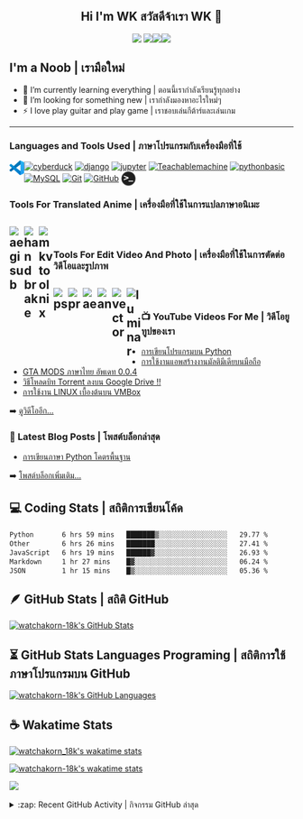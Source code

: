 
<h2 align="center">Hi I'm WK สวัสดีจ้าเรา WK 👋</h2>

<p align="center"><a href="#"><img src="https://img.shields.io/github/languages/code-size/watchakorn-18k/watchakorn-18k"/></a>
<a href="#"><img src="https://img.shields.io/github/stars/watchakorn-18k/watchakorn-18k?style=social"/></a><a href="#"><img src="https://img.shields.io/github/languages/count/watchakorn-18k/watchakorn-18k?style=social"/></a><a href="#"><img src="https://img.shields.io/github/forks/watchakorn-18k/Windows2019RDP-US-WK?style=social"/></a>



## I'm a Noob | เรามือใหม่

- 🌱 I’m currently learning everything | ตอนนี้เรากำลังเรียนรู้ทุกอย่าง
- 👯 I’m looking for something new | เรากำลังมองหาอะไรใหม่ๆ
- ⚡ I love play guitar and play game | เราชอบเล่นกีต้าร์และเล่นเกม


---
### Languages and Tools Used | ภาษาโปรแกรมกับเครื่องมือที่ใช้
[<img align="left" alt="vscode" width="26px" src="https://raw.githubusercontent.com/github/explore/80688e429a7d4ef2fca1e82350fe8e3517d3494d/topics/visual-studio-code/visual-studio-code.png" />][vscode]
[<img align="center" alt="cyberduck" width="26px" src="https://cdn.cyberduck.io/img/cyberduck-icon-384.png" />][cyberduck]
[<img align="center" alt="django" width="26px" src="https://cdn.freebiesupply.com/logos/thumbs/2x/django-logo.png" />][django]
[<img align="center" alt="jupyter" width="26px" src="https://upload.wikimedia.org/wikipedia/commons/thumb/3/38/Jupyter_logo.svg/518px-Jupyter_logo.svg.png" />][jupyter]
[<img align="center" alt="Teachablemachine" width="26px" src="https://i.ytimg.com/an/T2qQGqZxkD0/0f04f0b2-a39a-4621-8bb5-1f5f7bf9bf10_mq.jpg?v=5dc445a2" />][Teachablemachineplaylist]
[<img align="center" alt="pythonbasic" width="26px" src="https://i0.wp.com/saixiii.com/wp-content/uploads/2017/04/Python-Logo.png?ssl=1" />][pythonbasicplaylist]
[<img align="center" alt="MySQL" width="46px" src="https://bestinternet.co.th/img/blog/phpmyadmin-logo-%E0%B8%84%E0%B8%B7%E0%B8%AD%E0%B8%AD%E0%B8%B0%E0%B9%84%E0%B8%A3.png" />][pythonsqlplaylist]
[<img align="center" alt="Git" width="26px" src="https://git-scm.com/images/logos/downloads/Git-Icon-1788C.png" />][vscode]
[<img align="center" alt="GitHub" width="26px" src="https://upload.wikimedia.org/wikipedia/commons/9/91/Octicons-mark-github.svg" />][vscode]
[<img align="center" alt="Terminal" width="26px" src="https://raw.githubusercontent.com/github/explore/80688e429a7d4ef2fca1e82350fe8e3517d3494d/topics/terminal/terminal.png" />][vscode]

### Tools For Translated Anime | เครื่องมือที่ใช้ในการแปลภาษาอนิเมะ

[<img align="left" alt="aegisub" width="26px" src="https://upload.wikimedia.org/wikipedia/commons/d/d5/Aegisub.png" />][aegisub]
[<img align="left" alt="handbrake" width="26px" src="https://www.macthai.com/wp-content/uploads/2016/06/handbrake-logo.png" />][handbrake]
[<img align="left" alt="mkvtoolnix" width="26px" src="http://ubuntuhandbook.org/wp-content/uploads/2016/12/mkvtoolnix-icon.png" />][mkvtoolnix]
---
<br>

### Tools For Edit Video And Photo | เครื่องมือที่ใช้ในการตัดต่อวิดีโอและรูปภาพ


[<img align="left" alt="ps" width="26px" src="https://i.pinimg.com/originals/4c/b9/e1/4cb9e1ee7fa7b6e98f7ebd4b851729fa.png" />][empy]
[<img align="left" alt="pr" width="26px" src="https://upload.wikimedia.org/wikipedia/commons/thumb/4/40/Adobe_Premiere_Pro_CC_icon.svg/1051px-Adobe_Premiere_Pro_CC_icon.svg.png" />][empy]
[<img align="left" alt="ae" width="26px" src="https://upload.wikimedia.org/wikipedia/commons/thumb/c/cb/Adobe_After_Effects_CC_icon.svg/1051px-Adobe_After_Effects_CC_icon.svg.png" />][empy]
[<img align="left" alt="an" width="26px" src="https://static.techspot.com/images2/downloads/topdownload/2020/07/2020-07-17-ts3_thumbs-5f0.png" />][empy]
[<img align="left" alt="vector" width="26px" src="https://i-loadzone.com/wp-content/uploads/2020/12/Vector_Magic_logo.png" />][empy]
[<img align="left" alt="luminar" width="26px" src="https://fujiaddict.com/wp-content/uploads/2020/09/LuminarAI.png" />][empy]
---
<br>

### 📺 YouTube Videos For Me | วิดีโอยูทูปของเรา

<!-- YOUTUBE:START -->
- [การเขียนโปรแกรมบน Python](https://www.youtube.com/playlist?list=PLvB7ooH-vPPvIGOALK9CPbgzJxN2IiC9l)
- [การใช้งานแอพสร้างงานมัลติมีเดียบนมือถือ](https://youtu.be/NkOk32KTp0c)
- [GTA MODS ภาษาไทย อัพเดท 0.0.4](https://youtu.be/2oUHv45bEV4)
- [วิธีโหลดบิท Torrent ลงบน Google Drive !!](https://youtu.be/zpE1X-P_Ef4)
- [การใช้งาน LINUX เบื้องต้นบน VMBox](https://youtu.be/d_EYok4wjc8)
<!-- YOUTUBE:END -->

➡️ [ดูวิดีโออีก...](https://www.youtube.com/channel/UCRfU25HOpRrQ_39uXOWVv5g)


### 📕 Latest Blog Posts | โพสต์บล็อกล่าสุด

<!-- BLOG-POST-LIST:START -->
- [การเขียนภาษา Python โคตรพื้นฐาน](https://www.blockdit.com/posts/601ba11db17e8f42dbcb1c1a)
<!-- BLOG-POST-LIST:END -->

➡️ [โพสต์บล็อกเพิ่มเติม...](https://dev.to/watchakorn18k)

## 💻 Coding Stats | สถิติการเขียนโค้ด
<!--START_SECTION:waka-->
```text
Python       6 hrs 59 mins   ███████▒░░░░░░░░░░░░░░░░░   29.77 % 
Other        6 hrs 26 mins   ███████░░░░░░░░░░░░░░░░░░   27.41 % 
JavaScript   6 hrs 19 mins   ██████▓░░░░░░░░░░░░░░░░░░   26.93 % 
Markdown     1 hr 27 mins    █▓░░░░░░░░░░░░░░░░░░░░░░░   06.24 % 
JSON         1 hr 15 mins    █▒░░░░░░░░░░░░░░░░░░░░░░░   05.36 % 
```
<!--END_SECTION:waka-->

## 🪶 GitHub Stats | สถิติ GitHub

[![watchakorn-18k's GitHub Stats](https://github-readme-stats.vercel.app/api?username=watchakorn-18k&theme=prussian&show_icons=true)](#)

## ⏳ GitHub Stats Languages Programing | สถิติการใช้ภาษาโปรแกรมบน GitHub

[![watchakorn-18k's GitHub Languages](https://github-readme-stats.vercel.app/api/top-langs/?username=watchakorn-18k&layout=compact&theme=prussian)](#)

## ☕ Wakatime Stats

[![watchakorn_18k's wakatime stats](https://github-readme-stats.vercel.app/api/wakatime?username=watchakorn_18k&v=2&layout=compact&theme=prussian)](#)

[![watchakorn-18k's wakatime stats](https://github-readme-stats.vercel.app/api/wakatime?username=watchakorn_18k&v=2&theme=prussian)](#)

<a href="#"><img width="500px" src="https://wakatime.com/share/@watchakorn_18k/a628bb94-fd28-44e1-b0cd-f5b0145855a6.svg" /></a>





<details>
<summary>:zap: Recent GitHub Activity | กิจกรรม GitHub ล่าสุด</summary>
  
<!--START_SECTION:activity-->
1. 🗣 แสดงความคิดเห็นใน [#1](https://github.com/watchakorn-18k/Website-Eleanning-ST64-KPV/issues/1) in [watchakorn-18k/Website-Eleanning-ST64-KPV](https://github.com/watchakorn-18k/Website-Eleanning-ST64-KPV)
2. 🎉 Merged [#1](https://github.com/watchakorn-18k/Languang-TH-GTA-V-MODS/pull/1) in [watchakorn-18k/Languang-TH-GTA-V-MODS](https://github.com/watchakorn-18k/Languang-TH-GTA-V-MODS)
<!--END_SECTION:activity-->

</details>

[forks-url]: https://github.com/watchakorn-18k/Windows2019RDP-US-WK/network/members
[forks-shield]: https://img.shields.io/github/forks/watchakorn-18k/Windows2019RDP-US-WK.svg?style=for-the-badge
[empy]: #
[mkvtoolnix]: #
[handbrake]: #
[aegisub]: #
[cyberduck]: #
[jupyter]: #
[django]: https://www.djangoproject.com/
[website]: https://wk-e-learning.herokuapp.com/
[vscode]: #
[Teachablemachineplaylist]: https://youtube.com/playlist?list=PLvB7ooH-vPPsCsieaCM9Wg2GlwSHlqVny
[pythonsqlplaylist]: https://youtube.com/playlist?list=PLvB7ooH-vPPu1pymXS7d-EbtMq7VmUDwP
[pythonbasicplaylist]: https://youtube.com/playlist?list=PLvB7ooH-vPPvIGOALK9CPbgzJxN2IiC9l
